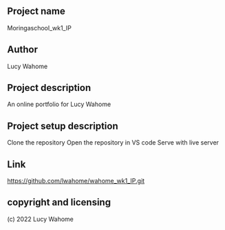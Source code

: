 ## Project name
Moringaschool_wk1_IP

## Author
Lucy Wahome

 ## Project description
An online portfolio for Lucy Wahome

## Project setup description
Clone the repository
Open the repository in VS code
Serve with live server

## Link
https://github.com/lwahome/wahome_wk1_IP.git

## copyright and licensing
(c) 2022 Lucy Wahome
